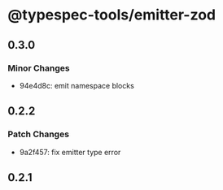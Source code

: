 # @typespec-tools/emitter-zod

## 0.3.0

### Minor Changes

- 94e4d8c: emit namespace blocks

## 0.2.2

### Patch Changes

- 9a2f457: fix emitter type error

## 0.2.1
